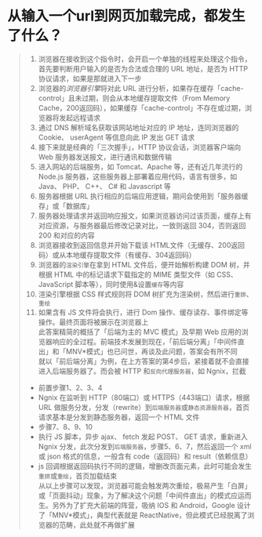 # 从输入一个url到网页加载完成，都发生了什么？
> 1. 浏览器在接收到这个指令时，会开启一个单独的线程来处理这个指令，首先要判断用户输入的是否为合法或合理的 URL 地址，是否为 HTTP 协议请求，如果是那就进入下一步  
> 2. 浏览器的*浏览器引擎*将对此 URL 进行分析，如果存在缓存「cache-control」且未过期，则会从本地缓存提取文件（From Memory Cache，200返回码），如果缓存「cache-control」不存在或过期，浏览器将发起远程请求  
> 3. 通过 DNS 解析域名获取该网站地址对应的 IP 地址，连同浏览器的 Cookie、 userAgent 等信息向此 IP 发出 GET 请求  
> 4. 接下来就是经典的「三次握手」，HTTP 协议会话，浏览器客户端向 Web 服务器发送报文，进行通讯和数据传输  
> 5. 进入网站的后端服务，如 Tomcat、Apache 等，还有近几年流行的 Node.js 服务器，这些服务器上部署着应用代码，语言有很多，如 Java、 PHP、 C++、 C# 和 Javascript 等  
> 6. 服务器根据 URL 执行相应的后端应用逻辑，期间会使用到「服务器缓存」或「数据库」  
> 7. 服务器处理请求并返回响应报文，如果浏览器访问过该页面，缓存上有对应资源，与服务器最后修改记录对比，一致则返回 304，否则返回 200 和对应的内容  
> 8. 浏览器接收到返回信息并开始下载该 HTML文件（无缓存、200返回码）或从本地缓存提取文件（有缓存、304返回码）  
> 9. 浏览器的`渲染引擎`在拿到 HTML 文件后，便开始解析构建 DOM 树，并根据 HTML 中的标记请求下载指定的 MIME 类型文件（如 CSS、 JavaScript 脚本等），同时使用&设置`缓存`等内容  
> 10. 渲染引擎根据 CSS 样式规则将 DOM 树扩充为渲染树，然后进行`重排`、`重绘`  
> 11. 如果含有 JS 文件将会执行，进行 Dom 操作、缓存读存、事件绑定等操作。最终页面将被展示在浏览器上  
此答案精简的概括了「后端为主的 MVC 模式」及早期 Web 应用的浏览器响应的全过程。前端技术发展到现在，「前后端分离」「中间件直出」和「MNV*模式」也已问世，再谈及此问题，答案会有所不同  
就以「前后端分离」为例，在上方答案的第4步后，紧接着就不会直接进入后端服务器了。而会被 HTTP 和`反向代理服务器`，如 Ngnix，拦截  
> * 前置步骤1、2、3、4  
> * Ngnix 在监听到 HTTP（80端口）或 HTTPS（443端口）请求，根据 URL 做服务分发，分发（rewrite）到`后端服务器`或`静态资源服务器`，首页请求基本是分发到静态服务器，返回一个 HTML 文件  
> * 步骤7、8、9、10  
> * 执行 JS 脚本，异步 ajax、 fetch 发起 POST、 GET 请求，重新进入 Ngnix 分发，此次分发到`后端服务器`，步骤5、6、7，然后返回一个 xml 或 json 格式的信息，一般含有 code（返回码）和 result（依赖信息）  
> * js 回调根据返回码执行不同的逻辑，增删改页面元素，此时可能会发生`重排`或`重绘`，首页加载结束  
从以上步骤可以发现，浏览器可能会触发两次重绘，极易产生「白屏」或「页面抖动」现象，为了解决这个问题「中间件直出」的模式应运而生。另外为了扩充大前端的阵营，吸纳 IOS 和 Android，Google 设计了「MNV*模式」，典型代表就是 ReactNative，但此模式已经脱离了浏览器的范畴，此处就不再做扩展
